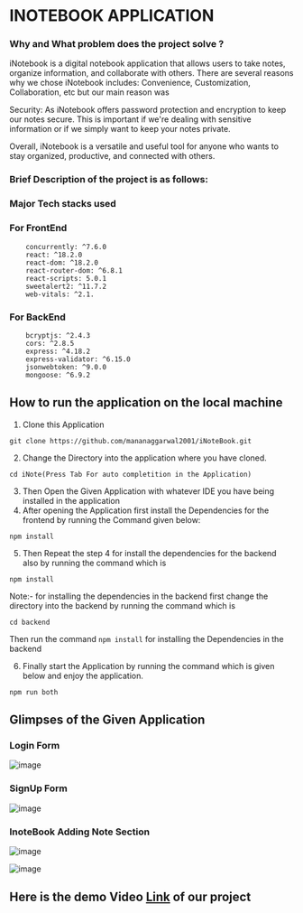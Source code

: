 # INOTEBOOK APPLICATION
### Why and What problem does the project solve ?
iNotebook is a digital notebook application that allows users to take notes, organize information, and collaborate with others.
There are several reasons why we chose iNotebook includes:
Convenience, Customization, Collaboration, etc but our main reason was

Security: As iNotebook offers password protection and encryption to keep our notes secure. This is important if we're dealing with sensitive information or if we simply want to keep your notes private.

Overall, iNotebook is a versatile and useful tool for anyone who wants to stay organized, productive, and connected with others.


### Brief Description of the project is as follows:




### Major Tech stacks used
### For FrontEnd
```dotnetcli
    concurrently: ^7.6.0
    react: ^18.2.0
    react-dom: ^18.2.0
    react-router-dom: ^6.8.1
    react-scripts: 5.0.1
    sweetalert2: ^11.7.2
    web-vitals: ^2.1.
```
### For BackEnd
```dotnetcli
    bcryptjs: ^2.4.3
    cors: ^2.8.5
    express: ^4.18.2
    express-validator: ^6.15.0
    jsonwebtoken: ^9.0.0
    mongoose: ^6.9.2
```





## How to run the application on the local machine

1. Clone this Application

```dotnetcli
git clone https://github.com/mananaggarwal2001/iNoteBook.git
```
2. Change the Directory into the application where you have cloned.

```dotnetcli
cd iNote(Press Tab For auto completition in the Application)
```
3. Then Open the Given Application with whatever IDE you have being installed in the application
4. After opening the Application first install the Dependencies for the frontend by running the Command given below:

```dotnetcli
npm install
```
5. Then Repeat the step 4 for install the dependencies for the backend also by running the command which is

```dotnetcli
npm install
```
Note:- for installing the dependencies in the backend first change the directory into the backend by running the command which is
```dotnetcli
cd backend
```
Then run the command `npm install` for installing the Dependencies in the backend

6. Finally start the Application by running the command which is given below and enjoy the application.

```dotnetcli
npm run both
```
## Glimpses of the Given Application
### Login Form

![image](https://user-images.githubusercontent.com/75381077/225827555-675ff7c7-0277-4949-a623-f5b5cdc46920.png)

### SignUp Form

![image](https://user-images.githubusercontent.com/75381077/225827886-ce1a9c4c-544a-4d28-ab27-6149e0ad8e6b.png)

### InoteBook Adding Note Section

![image](https://user-images.githubusercontent.com/75381077/225828350-582eae59-7d69-4b34-b628-86ff01cfc060.png)

![image](https://user-images.githubusercontent.com/75381077/225828704-7e1ce84a-bb96-4dc2-9ec7-427f3bb0b354.png)
## Here is the demo Video [Link](https://drive.google.com/drive/folders/1rf_7wmlLu7CEangQVSN1GJVNqA7kt4t2?usp=share_link) of our project

